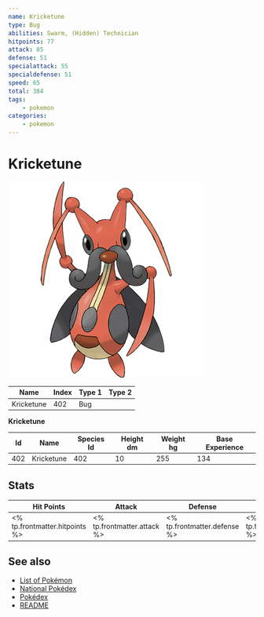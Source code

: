 ```yaml
---
name: Kricketune
type: Bug
abilities: Swarm, (Hidden) Technician
hitpoints: 77
attack: 85
defense: 51
specialattack: 55
specialdefense: 51
speed: 65
total: 384
tags:
    - pokemon
categories:
    - pokemon
---
```


# Kricketune


![Kricketune](images/402.png)

| **Name** | **Index** | **Type 1** | **Type 2** |
|----|----|----|----|
| Kricketune | 402 | Bug  |  |

**Kricketune** 




| **Id** | **Name** | **Species Id** | **Height dm** | **Weight hg** | **Base Experience** |
|--------|----------|----------------|------------|------------|---------------------|
| 402 | Kricketune | 402 | 10 | 255 | 134 |



## Stats

| **Hit Points** | **Attack** | **Defense** | **Special Attack** | **Special Defense** | **Speed** | **Total** |
|----------------|------------|-------------|--------------------|---------------------|-----------|-----------|
| <% tp.frontmatter.hitpoints %> | <% tp.frontmatter.attack %> | <% tp.frontmatter.defense %> | <% tp.frontmatter.specialattack %> | <% tp.frontmatter.specialdefense %> | <% tp.frontmatter.speed %> | <% tp.frontmatter.total %> |

## See also

- [List of Pokémon](../pokemon.md)
- [National Pokédex](../national_pokedex.md)
- [Pokédex](../pokedex.md)
- [README](../README.md)
